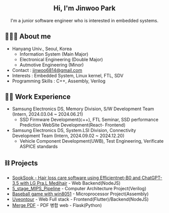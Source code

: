 <div align="center">
  <h2> Hi, I'm Jinwoo Park </h2> 
  I'm a junior software engineer who is interested in embedded systems. <br>
</div>

## 👩🏻‍💻 About me
- Hanyang Univ., Seoul, Korea 
  - Information System (Main Major) 
  - Electronical Engineering (Double Major)
  - Autmotive Engineering (Minor)
- Contact : jinwoo6814@gmail.com
- Interests : Embedded System, Linux kernel, FTL, SDV
- Programming Skills : C++, Assembly, Verilog

## 🏃‍♀️ Work Experience
- Samsung Electronics DS, Memory Division, S/W Development Team (Intern, 2024.03.04 ~ 2024.06.21)
  - SSD Firmware Development(c++), FTL Seminar, SSD performance Prediction WebSite Development(React- Frontend)
- Samsung Electronics DS, System.LSI Division, Connectivity Development Team (Intern, 2024.09.02 ~ 2024.12.20)
  - Vehicle Component Development(UWB), Test Engineering, Verificate ASPICE standards

## ⛓ Projects
- [SookSook - Hair loss care software using Efficientnet-B0 and ChatGPT-3.5 with LG Pra.L Medihair](https://github.com/SEproject-Medihair) - Web Backend(NodeJS)
- [5_stage_MIPS_Pipeline](https://github.com/manmac99/5_stage_MIPS_Pipeline) - Computer Architecture Project(Verilog)
- [Baseball game with win8051](https://github.com/manmac99/Microprocessor_Final_Project) - Microprocessor Project(Assembly)
- [Uyeontour](https://uyeontour.ngrok.io/) - Web Full stack - Frontend(Flutter)/Backend(NodeJS)
- [Merge PDF](https://github.com/manmac99/PDF_MERGE) - PDF 병합 web - Flask(Python)
